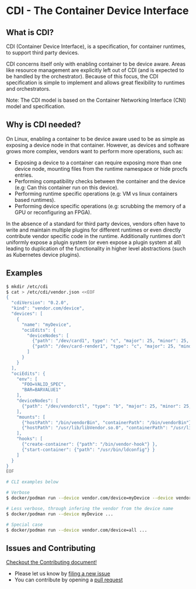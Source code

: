# CDI - The Container Device Interface
## What is CDI?

CDI (Container Device Interface), is a specification, for container runtimes, to support third party devices.

CDI concerns itself only with enabling container to be device aware. Areas like resource management are explicitly left out of CDI (and is expected to be handled by the orchestrator). Because of this focus, the CDI specification is simple to implement and allows great flexibility to runtimes and orchestrators.

Note: The CDI model is based on the Container Networking Interface (CNI) model and specification.

## Why is CDI needed?

On Linux, enabling a container to be device aware used to be as simple as exposing a device node in that container.
However, as devices and software grows more complex, vendors want to perform more operations, such as:

- Exposing a device to a container can require exposing more than one device node, mounting files from the runtime namespace or hide procfs entries.
- Performing compatibility checks between the container and the device (e.g: Can this container run on this device).
- Performing runtime specific operations (e.g: VM vs linux containers based runtimes).
- Performing device specific operations (e.g: scrubbing the memory of a GPU or reconfiguring an FPGA).

In the absence of a standard for third party devices, vendors often have to write and maintain multiple plugins for different runtimes or even directly contribute vendor specific code in the runtime.
Additionally runtimes don't uniformly expose a plugin system (or even expose a plugin system at all) leading to duplication of the functionality in higher level abstractions (such as Kubernetes device plugins).

## Examples
```bash
$ mkdir /etc/cdi
$ cat > /etc/cdi/vendor.json <<EOF
{
  "cdiVersion": "0.2.0",
  "kind": "vendor.com/device",
  "devices": [
    {
      "name": "myDevice",
      "ociEdits": {
        "deviceNodes": [
          {"path": "/dev/card1", type": "c", "major": 25, "minor": 25, "fileMode": 384, "permissions": "rw", "uid": 1000, "gid": 1000}
          {"path": "/dev/card-render1", "type": "c", "major": 25, "minor": 25, "fileMode": 384, "permissions": "rwm", "uid": 1000, "gid": 1000}
        ]
      }
    }
  ],
  "ociEdits": {
    "env": [
      "FOO=VALID_SPEC",
      "BAR=BARVALUE1"
    ],
    "deviceNodes": [
      {"path": "/dev/vendorctl", "type": "b", "major": 25, "minor": 25, "fileMode": 384, "permissions": "rw", "uid": 1000, "gid": 1000}
    ],
    "mounts": [
      {"hostPath": "/bin/vendorBin", "containerPath": "/bin/vendorBin"},
      {"hostPath": "/usr/lib/libVendor.so.0", "containerPath": "/usr/lib/libVendor.so.0"}
    ],
    "hooks": [
      {"create-container": {"path": "/bin/vendor-hook"} },
      {"start-container": {"path": "/usr/bin/ldconfig"} }
    ]
  }
}
EOF

# CLI examples below

# Verbose
$ docker/podman run --device vendor.com/device=myDevice --device vendor.com/device=myDevice2 ...

# Less verbose, through infering the vendor from the device name
$ docker/podman run --device myDevice ...

# Special case
$ docker/podman run --device vendor.com/device=all ...
```

## Issues and Contributing

[Checkout the Contributing document!](CONTRIBUTING.md)

* Please let us know by [filing a new issue](https://github.com/RenaudWasTaken/cdi/issues/new)
* You can contribute by opening a [pull request](https://help.github.com/articles/using-pull-requests/)
